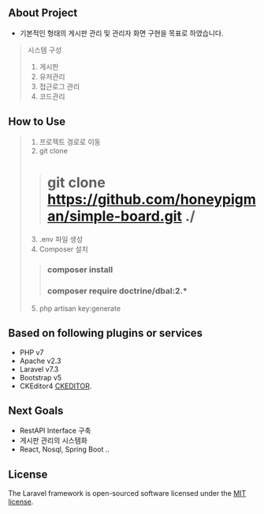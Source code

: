 ## About Project
- 기본적인 형태의 게시판 관리 및 관리자 화면 구현을 목표로 하였습니다.
> 시스템 구성
> 1) 게시판 
> 2) 유저관리
> 3) 접근로그 관리
> 4) 코드관리

## How to Use
> 1. 프로젝트 경로로 이동
> 2. git clone
>> # git clone https://github.com/honeypigman/simple-board.git ./
> 3. .env 파일 생성
> 4. Composer 설치
>> ### composer install
>> ### composer require doctrine/dbal:2.*
> 5. php artisan key:generate

## Based on following plugins or services
- PHP v7
- Apache v2.3
- Laravel v7.3
- Bootstrap v5
- CKEditor4 [CKEDITOR](https://ckeditor.com/docs/ckeditor4/latest/index.html).


## Next Goals
- RestAPI Interface 구축
- 게시판 관리의 시스템화
- React, Nosql, Spring Boot ..


## License
The Laravel framework is open-sourced software licensed under the [MIT license](https://opensource.org/licenses/MIT).
